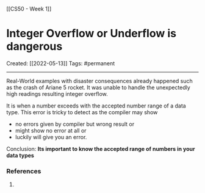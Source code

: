 [[CS50 - Week 1]]

# Integer Overflow or Underflow is dangerous
Created:  [[2022-05-13]]
Tags: #permanent 

---
Real-World examples with disaster consequences already happened such as the crash of Ariane 5 rocket. It was unable to handle the unexpectedly high readings resulting integer overflow. 

It is when a number exceeds with the accepted number range of a data type. 
This error is tricky to detect as the compiler may show 
- no errors given by compiler but wrong result  or 
- might show no error at all or 
- luckily will give you an error. 


Conclusion:
**Its important to know the accepted range of numbers in your data types** 












### References
1. [^1]: https://medium.com/@jollyfish/integer-overflow-underflow-and-floating-point-imprecision-6ba869a99033